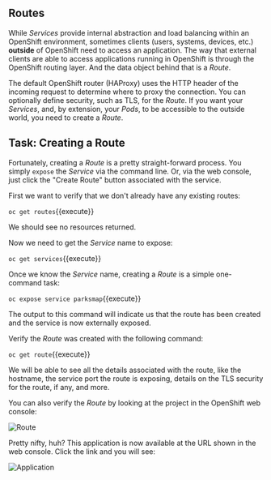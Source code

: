 ## Routes

While _Services_ provide internal abstraction and load balancing within an
OpenShift environment, sometimes clients (users, systems, devices, etc.)
**outside** of OpenShift need to access an application. The way that external
clients are able to access applications running in OpenShift is through the
OpenShift routing layer. And the data object behind that is a _Route_.

The default OpenShift router (HAProxy) uses the HTTP header of the incoming
request to determine where to proxy the connection. You can optionally define
security, such as TLS, for the _Route_. If you want your _Services_, and, by
extension, your _Pods_,  to be accessible to the outside world, you need to
create a _Route_.

## Task: Creating a Route

Fortunately, creating a _Route_ is a pretty straight-forward process.  You simply
`expose` the _Service_ via the command line. Or, via the web console, just click
the "Create Route" button associated with the service.

First we want to verify that we don't already have any existing routes:

`oc get routes`{{execute}}

We should see no resources returned.

Now we need to get the _Service_ name to expose:

`oc get services`{{execute}}


Once we know the _Service_ name, creating a _Route_ is a simple one-command task:

`oc expose service parksmap`{{execute}}

The output to this command will indicate us that the route has been created and the service is now externally exposed.

Verify the _Route_ was created with the following command:

`oc get route`{{execute}}

We will be able to see all the details associated with the route, like the hostname, the service port the route is exposing, details on the TLS security for the route, if any, and more.

You can also verify the _Route_ by looking at the project in the OpenShift web console:

![Route](/images/parksmap-route.png)

Pretty nifty, huh?  This application is now available at the URL shown in the
web console. Click the link and you will see:

![Application](/images/parksmap-empty.png)
